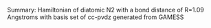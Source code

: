 Summary: Hamiltonian of diatomic N2 with a bond distance of R=1.09 Angstroms with basis set of cc-pvdz generated from GAMESS
